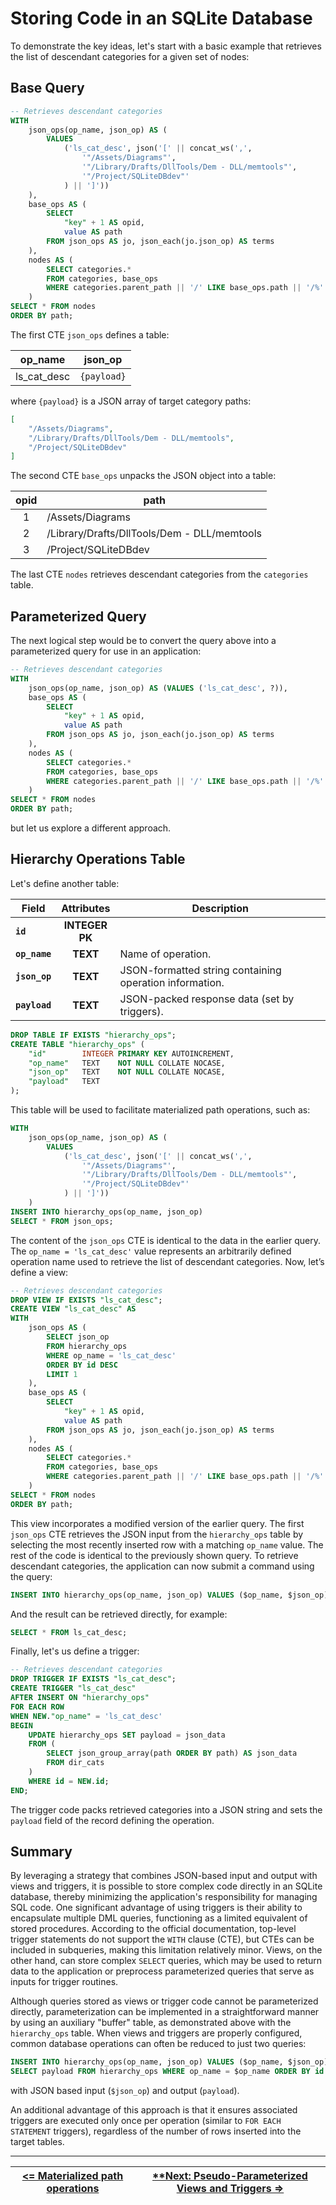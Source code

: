 # Storing Code in an SQLite Database

To demonstrate the key ideas, let's start with a basic example that retrieves the list of descendant categories for a given set of nodes:

## Base Query

```sql
-- Retrieves descendant categories
WITH
    json_ops(op_name, json_op) AS (
        VALUES
            ('ls_cat_desc', json('[' || concat_ws(',',
                '"/Assets/Diagrams"',
                '"/Library/Drafts/DllTools/Dem - DLL/memtools"',
                '"/Project/SQLiteDBdev"'
            ) || ']'))
    ),
    base_ops AS (
        SELECT
            "key" + 1 AS opid,
            value AS path
        FROM json_ops AS jo, json_each(jo.json_op) AS terms
    ),
    nodes AS (
        SELECT categories.*
        FROM categories, base_ops
        WHERE categories.parent_path || '/' LIKE base_ops.path || '/%'
    )
SELECT * FROM nodes
ORDER BY path;
```

The first CTE `json_ops` defines a table:

| op_name     | json_op     |
| ----------- | ----------- |
| ls_cat_desc | `{payload}` |

where `{payload}` is a JSON array of target category paths:

```json
[
    "/Assets/Diagrams",
    "/Library/Drafts/DllTools/Dem - DLL/memtools",
    "/Project/SQLiteDBdev"
]
```

The second CTE `base_ops` unpacks the JSON object into a table:

| <center>opid</center> | <center>path</center>                       |
| :-------------------: | ------------------------------------------- |
|           1           | /Assets/Diagrams                            |
|           2           | /Library/Drafts/DllTools/Dem - DLL/memtools |
|           3           | /Project/SQLiteDBdev                        |

The last CTE `nodes` retrieves descendant categories from the `categories` table.

## Parameterized Query

The next logical step would be to convert the query above into a parameterized query for use in an application:

```sql
-- Retrieves descendant categories
WITH
    json_ops(op_name, json_op) AS (VALUES ('ls_cat_desc', ?)),
    base_ops AS (
        SELECT
            "key" + 1 AS opid,
            value AS path
        FROM json_ops AS jo, json_each(jo.json_op) AS terms
    ),
    nodes AS (
        SELECT categories.*
        FROM categories, base_ops
        WHERE categories.parent_path || '/' LIKE base_ops.path || '/%'
    )
SELECT * FROM nodes
ORDER BY path;
```

but let us explore a different approach.

## Hierarchy Operations Table

Let's define another table:

| <center>Field</center> | <center>Attributes</center> | <center>Description</center>                            |
| ---------------------- | :-------------------------: | ------------------------------------------------------- |
| **`id`**               |    **INTEGER**<br>**PK**    |                                                         |
| **`op_name`**          |          **TEXT**           | Name of operation.                                      |
| **`json_op`**          |          **TEXT**           | JSON-formatted string containing operation information. |
| **`payload`**          |          **TEXT**           | JSON-packed response data (set by triggers).            |

```sql
DROP TABLE IF EXISTS "hierarchy_ops";
CREATE TABLE "hierarchy_ops" (
    "id"        INTEGER PRIMARY KEY AUTOINCREMENT,
    "op_name"   TEXT    NOT NULL COLLATE NOCASE,
    "json_op"   TEXT    NOT NULL COLLATE NOCASE,
    "payload"   TEXT
);
```

This table will be used to facilitate materialized path operations, such as:

```sql
WITH
    json_ops(op_name, json_op) AS (
        VALUES
            ('ls_cat_desc', json('[' || concat_ws(',',
                '"/Assets/Diagrams"',
                '"/Library/Drafts/DllTools/Dem - DLL/memtools"',
                '"/Project/SQLiteDBdev"'
            ) || ']'))
    )
INSERT INTO hierarchy_ops(op_name, json_op)
SELECT * FROM json_ops;
```

The content of the `json_ops` CTE is identical to the data in the earlier query. The `op_name = 'ls_cat_desc'` value represents an arbitrarily defined operation name used to retrieve the list of descendant categories. Now, let’s define a view:

```sql
-- Retrieves descendant categories
DROP VIEW IF EXISTS "ls_cat_desc";
CREATE VIEW "ls_cat_desc" AS
WITH
    json_ops AS (
		SELECT json_op
		FROM hierarchy_ops
		WHERE op_name = 'ls_cat_desc'
		ORDER BY id DESC
		LIMIT 1
    ),
    base_ops AS (
        SELECT
            "key" + 1 AS opid,
            value AS path
        FROM json_ops AS jo, json_each(jo.json_op) AS terms
    ),
    nodes AS (
        SELECT categories.*
        FROM categories, base_ops
        WHERE categories.parent_path || '/' LIKE base_ops.path || '/%'
    )
SELECT * FROM nodes
ORDER BY path;
```

This view incorporates a modified version of the earlier query. The first `json_ops` CTE retrieves the JSON input from the `hierarchy_ops` table by selecting the most recently inserted row with a matching `op_name` value. The rest of the code is identical to the previously shown query. To retrieve descendant categories, the application can now submit a command using the query:

```sql
INSERT INTO hierarchy_ops(op_name, json_op) VALUES ($op_name, $json_op);
```

And the result can be retrieved directly, for example:

```sql
SELECT * FROM ls_cat_desc;
```

Finally, let's us define a trigger:

```sql
-- Retrieves descendant categories
DROP TRIGGER IF EXISTS "ls_cat_desc";
CREATE TRIGGER "ls_cat_desc"
AFTER INSERT ON "hierarchy_ops"
FOR EACH ROW
WHEN NEW."op_name" = 'ls_cat_desc'
BEGIN
    UPDATE hierarchy_ops SET payload = json_data
    FROM (
        SELECT json_group_array(path ORDER BY path) AS json_data
        FROM dir_cats
    )
	WHERE id = NEW.id;
END;
```

The trigger code packs retrieved categories into a JSON string and sets the `payload` field of the record defining the operation. 

## Summary

By leveraging a strategy that combines JSON-based input and output with views and triggers, it is possible to store complex code directly in an SQLite database, thereby minimizing the application's responsibility for managing SQL code. One significant advantage of using triggers is their ability to encapsulate multiple DML queries, functioning as a limited equivalent of stored procedures. According to the official documentation, top-level trigger statements do not support the `WITH` clause (CTE), but CTEs can be included in subqueries, making this limitation relatively minor. Views, on the other hand, can store complex `SELECT` queries, which may be used to return data to the application or preprocess parameterized queries that serve as inputs for trigger routines.

Although queries stored as views or trigger code cannot be parameterized directly, parameterization can be implemented in a straightforward manner by using an auxiliary "buffer" table, as demonstrated above with the `hierarchy_ops` table. When views and triggers are properly configured, common database operations can often be reduced to just two queries:

```sql
INSERT INTO hierarchy_ops(op_name, json_op) VALUES ($op_name, $json_op);
SELECT payload FROM hierarchy_ops WHERE op_name = $op_name ORDER BY id DESC LIMIT 1
```

with JSON based input (`$json_op`) and output (`payload`).

An additional advantage of this approach is that it ensures associated triggers are executed only once per operation (similar to `FOR EACH STATEMENT` triggers), regardless of the number of rows inserted into the target tables.

---

| [**<= Materialized path operations**][MPops] | [**Next: Pseudo-Parameterized Views and Triggers =>][ParamViewTrigger] |
| -------------------------------------------- | ---------------------------------------------------------------------- |


<!-- References -->

[MPops]: https://github.com/pchemguy/SQLiteMP/blob/main/sqlitemp/docs/MPops.md
[ParamViewTrigger]: https://github.com/pchemguy/SQLiteMP/blob/main/sqlitemp/docs/ParamViewTrigger.md
